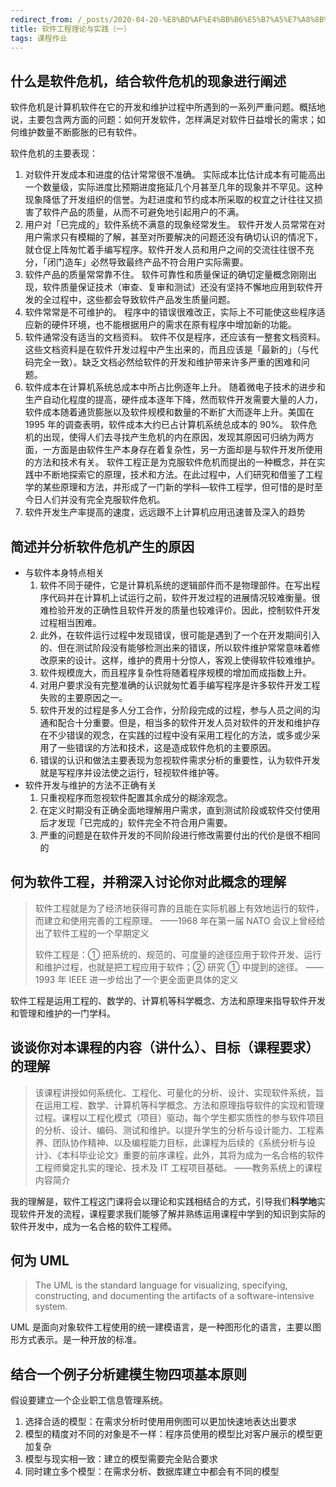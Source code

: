 ```yaml
---
redirect_from: /_posts/2020-04-20-%E8%BD%AF%E4%BB%B6%E5%B7%A5%E7%A8%8B%E7%90%86%E8%AE%BA%E4%B8%8E%E5%AE%9E%E8%B7%B5-%E4%B8%80/
title: 软件工程理论与实践（一）
tags: 课程作业
---
```


## 什么是软件危机，结合软件危机的现象进行阐述

软件危机是计算机软件在它的开发和维护过程中所遇到的一系列严重问题。概括地说，主要包含两方面的问题：如何开发软件，怎样满足对软件日益增长的需求；如何维护数量不断膨胀的已有软件。

软件危机的主要表现：

1. 对软件开发成本和进度的估计常常很不准确。
   实际成本比估计成本有可能高出一个数量级，实际进度比预期进度拖延几个月甚至几年的现象并不罕见。这种现象降低了开发组织的信誉。为赶进度和节约成本所采取的权宜之计往往又损害了软件产品的质量，从而不可避免地引起用户的不满。
2. 用户对「已完成的」软件系统不满意的现象经常发生。
   软件开发人员常常在对用户需求只有模糊的了解，甚至对所要解决的问题还没有确切认识的情况下，就仓促上阵匆忙着手编写程序。软件开发人员和用户之间的交流往往很不充分，「闭门造车」必然导致最终产品不符合用户实际需要。
3. 软件产品的质量常常靠不住。
   软件可靠性和质量保证的确切定量概念刚刚出现，软件质量保证技术（审查、复审和测试）还没有坚持不懈地应用到软件开发的全过程中，这些都会导致软件产品发生质量问题。
4. 软件常常是不可维护的。
   程序中的错误很难改正，实际上不可能使这些程序适应新的硬件环境，也不能根据用户的需求在原有程序中增加新的功能。
5. 软件通常没有适当的文档资料。
   软件不仅是程序，还应该有一整套文档资料。这些文档资料是在软件开发过程中产生出来的，而且应该是「最新的」（与代码完全一致）。缺乏文档必然给软件的开发和维护带来许多严重的困难和问题。
6. 软件成本在计算机系统总成本中所占比例逐年上升。
   随着微电子技术的进步和生产自动化程度的提高，硬件成本逐年下降，然而软件开发需要大量的人力，软件成本随着通货膨胀以及软件规模和数量的不断扩大而逐年上升。美国在 1995 年的调查表明，软件成本大约已占计算机系统总成本的 90%。
   软件危机的出现，使得人们去寻找产生危机的内在原因，发现其原因可归纳为两方面，一方面是由软件生产本身存在着复杂性，另一方面却是与软件开发所使用的方法和技术有关。
   软件工程正是为克服软件危机而提出的一种概念，并在实践中不断地探索它的原理，技术和方法。在此过程中，人们研究和借鉴了工程学的某些原理和方法，并形成了一门新的学科—软件工程学，但可惜的是时至今日人们并没有完全克服软件危机。
7. 软件开发生产率提高的速度，远远跟不上计算机应用迅速普及深入的趋势

## 简述并分析软件危机产生的原因

- 与软件本身特点相关
  1. 软件不同于硬件，它是计算机系统的逻辑部件而不是物理部件。在写出程序代码并在计算机上试运行之前，软件开发过程的进展情况较难衡量。很难检验开发的正确性且软件开发的质量也较难评价。因此，控制软件开发过程相当困难。
  2. 此外，在软件运行过程中发现错误，很可能是遇到了一个在开发期间引入的、但在测试阶段没有能够检测出来的错误，所以软件维护常常意味着修改原来的设计。这样，维护的费用十分惊人，客观上使得软件较难维护。
  3. 软件规模庞大，而且程序复杂性将随着程序规模的增加而成指数上升。
  4. 对用户要求没有完整准确的认识就匆忙着手编写程序是许多软件开发工程失败的主要原因之一。
  5. 软件开发的过程是多人分工合作，分阶段完成的过程，参与人员之间的沟通和配合十分重要。但是，相当多的软件开发人员对软件的开发和维护存在不少错误的观念，在实践的过程中没有采用工程化的方法，或多或少采用了一些错误的方法和技术，这是造成软件危机的主要原因。
  6. 错误的认识和做法主要表现为忽视软件需求分析的重要性，认为软件开发就是写程序并设法使之运行，轻视软件维护等。
- 软件开发与维护的方法不正确有关
  1. 只重视程序而忽视软件配置其余成分的糊涂观念。
  2. 在定义时期没有正确全面地理解用户需求，直到测试阶段或软件交付使用后才发现「已完成的」软件完全不符合用户需要。
  3. 严重的问题是在软件开发的不同阶段进行修改需要付出的代价是很不相同的

## 何为软件工程，并稍深入讨论你对此概念的理解

> 软件工程就是为了经济地获得可靠的且能在实际机器上有效地运行的软件，而建立和使用完善的工程原理。
> ——1968 年在第一届 NATO 会议上曾经给出了软件工程的一个早期定义
>
> 软件工程是：① 把系统的、规范的、可度量的途径应用于软件开发、运行和维护过程，也就是把工程应用于软件；② 研究 ① 中提到的途径。
> ——1993 年 IEEE 进一步给出了一个更全面更具体的定义

软件工程是运用工程的、数学的、计算机等科学概念、方法和原理来指导软件开发和管理和维护的一门学科。

## 谈谈你对本课程的内容（讲什么）、目标（课程要求）的理解

> 该课程讲授如何系统化、工程化、可量化的分析、设计、实现软件系统，旨在运用工程、数学、计算机等科学概念、方法和原理指导软件的实现和管理过程。课程以工程化模式（项目）驱动，每个学生都实质性的参与软件项目的分析、设计、编码、测试和维护。以提升学生的分析与设计能力、工程素养、团队协作精神、以及编程能力目标，此课程为后续的《系统分析与设计》、《本科毕业论文》重要的前序课程，此外，其将为成为一名合格的软件工程师奠定扎实的理论、技术及 IT 工程项目基础。
> ——教务系统上的课程内容简介

我的理解是，软件工程这门课将会以理论和实践相结合的方式，引导我们**科学地**实现软件开发的流程，课程要求我们能够了解并熟练运用课程中学到的知识到实际的软件开发中，成为一名合格的软件工程师。

## 何为 UML

> The UML is the standard language for visualizing, specifying, constructing, and documenting the artifacts of a software-intensive system.

UML 是面向对象软件工程使用的统一建模语言，是一种图形化的语言，主要以图形方式表示。是一种开放的标准。

## 结合一个例子分析建模生物四项基本原则

假设要建立一个企业职工信息管理系统。

1. 选择合适的模型：在需求分析时使用用例图可以更加快速地表达出要求
2. 模型的精度对不同的对象是不一样：程序员使用的模型比对客户展示的模型更加复杂
3. 模型与现实相一致：建立的模型需要完全贴合要求
4. 同时建立多个模型：在需求分析、数据库建立中都会有不同的模型
